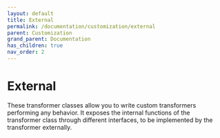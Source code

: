 ```yaml
---
layout: default
title: External
permalink: /documentation/customization/external
parent: Customization
grand_parent: Documentation
has_children: true
nav_order: 2
---
```


# External

These transformer classes allow you to write custom transformers performing any behavior. It exposes the internal functions of the transformer class through different interfaces, to be implemented by the transformer externally.
